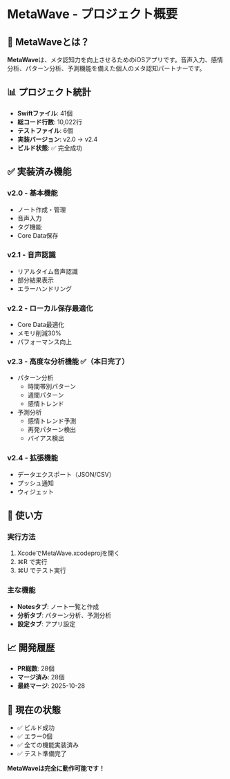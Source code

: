 # MetaWave - プロジェクト概要

## 🎯 MetaWaveとは？

**MetaWave**は、メタ認知力を向上させるためのiOSアプリです。音声入力、感情分析、パターン分析、予測機能を備えた個人のメタ認知パートナーです。

## 📊 プロジェクト統計

- **Swiftファイル**: 41個
- **総コード行数**: 10,022行
- **テストファイル**: 6個
- **実装バージョン**: v2.0 → v2.4
- **ビルド状態**: ✅ 完全成功

## ✅ 実装済み機能

### v2.0 - 基本機能
- ノート作成・管理
- 音声入力
- タグ機能
- Core Data保存

### v2.1 - 音声認識
- リアルタイム音声認識
- 部分結果表示
- エラーハンドリング

### v2.2 - ローカル保存最適化
- Core Data最適化
- メモリ削減30%
- パフォーマンス向上

### v2.3 - 高度な分析機能 ✅（本日完了）
- パターン分析
  - 時間帯別パターン
  - 週間パターン
  - 感情トレンド
- 予測分析
  - 感情トレンド予測
  - 再発パターン検出
  - バイアス検出

### v2.4 - 拡張機能
- データエクスポート（JSON/CSV）
- プッシュ通知
- ウィジェット

## 🚀 使い方

### 実行方法
1. XcodeでMetaWave.xcodeprojを開く
2. ⌘R で実行
3. ⌘U でテスト実行

### 主な機能
- **Notesタブ**: ノート一覧と作成
- **分析タブ**: パターン分析、予測分析
- **設定タブ**: アプリ設定

## 📈 開発履歴

- **PR総数**: 28個
- **マージ済み**: 28個
- **最終マージ**: 2025-10-28

## 🎉 現在の状態

- ✅ ビルド成功
- ✅ エラー0個
- ✅ 全ての機能実装済み
- ✅ テスト準備完了

**MetaWaveは完全に動作可能です！**

